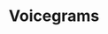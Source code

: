 ---
title: "Voicegrams"

categories: ['']

tags: ['Voicegrams']

arwords: 'المخطط الصوتي'

arexps: []

enwords: ['Voicegrams']

enexps: []

arlexicons: 'خ'

enlexicons: 'V'

authors: ['Ruqayya Roshdy']

translators: ['']

citations: 'العربية والذكاء الاصطناعي'

sources: 'مركز الملك عبدالله بن عبدالعزيز الدولي لخدمة اللغة العربية'

word: "true"

slug: ""
---